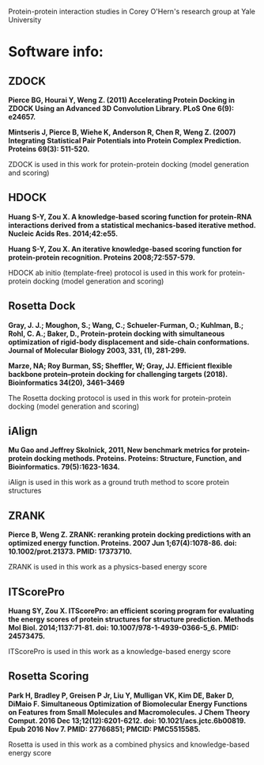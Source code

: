 Protein-protein interaction studies in Corey O'Hern's research group at Yale University

# Software info:

## ZDOCK

**Pierce BG, Hourai Y, Weng Z. (2011) Accelerating Protein Docking in ZDOCK Using an Advanced 3D Convolution Library. PLoS One 6(9): e24657.**

**Mintseris J, Pierce B, Wiehe K, Anderson R, Chen R, Weng Z. (2007) Integrating Statistical Pair Potentials into Protein Complex Prediction. Proteins 69(3): 511-520.**

ZDOCK is used in this work for protein-protein docking (model generation and scoring)

## HDOCK

**Huang S-Y, Zou X. A knowledge-based scoring function for protein-RNA interactions derived from a statistical mechanics-based iterative method. Nucleic Acids Res. 2014;42:e55.**

**Huang S-Y, Zou X. An iterative knowledge-based scoring function for protein-protein recognition. Proteins 2008;72:557-579.**

HDOCK ab initio (template-free) protocol is used in this work for protein-protein docking (model generation and scoring)

## Rosetta Dock

**Gray, J. J.; Moughon, S.; Wang, C.; Schueler-Furman, O.; Kuhlman, B.; Rohl, C. A.; Baker, D., Protein-protein docking with simultaneous optimization of rigid-body displacement and side-chain conformations. Journal of Molecular Biology 2003, 331, (1), 281-299.**

**Marze, NA; Roy Burman, SS; Sheffler, W; Gray, JJ. Efficient flexible backbone protein–protein docking for challenging targets (2018). Bioinformatics 34(20), 3461–3469**

The Rosetta docking protocol is used in this work for protein-protein docking (model generation and scoring)

## iAlign

**Mu Gao and Jeffrey Skolnick, 2011, New benchmark metrics for protein-protein docking methods. Proteins. Proteins: Structure, Function, and Bioinformatics. 79(5):1623-1634.**

iAlign is used in this work as a ground truth method to score protein structures

## ZRANK

**Pierce B, Weng Z. ZRANK: reranking protein docking predictions with an optimized energy function. Proteins. 2007 Jun 1;67(4):1078-86. doi: 10.1002/prot.21373. PMID: 17373710.**

ZRANK is used in this work as a physics-based energy score

## ITScorePro

**Huang SY, Zou X. ITScorePro: an efficient scoring program for evaluating the energy scores of protein structures for structure prediction. Methods Mol Biol. 2014;1137:71-81. doi: 10.1007/978-1-4939-0366-5_6. PMID: 24573475.**

ITScorePro is used in this work as a knowledge-based energy score

## Rosetta Scoring

**Park H, Bradley P, Greisen P Jr, Liu Y, Mulligan VK, Kim DE, Baker D, DiMaio F. Simultaneous Optimization of Biomolecular Energy Functions on Features from Small Molecules and Macromolecules. J Chem Theory Comput. 2016 Dec 13;12(12):6201-6212. doi: 10.1021/acs.jctc.6b00819. Epub 2016 Nov 7. PMID: 27766851; PMCID: PMC5515585.**

Rosetta is used in this work as a combined physics and knowledge-based energy score
